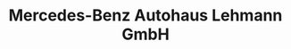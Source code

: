 ---
title: "Mercedes-Benz Autohaus Lehmann GmbH"
url: /schopfheim/mercedes-benz-autohaus-lehmann-gmbh/
shop: Autohaus
---